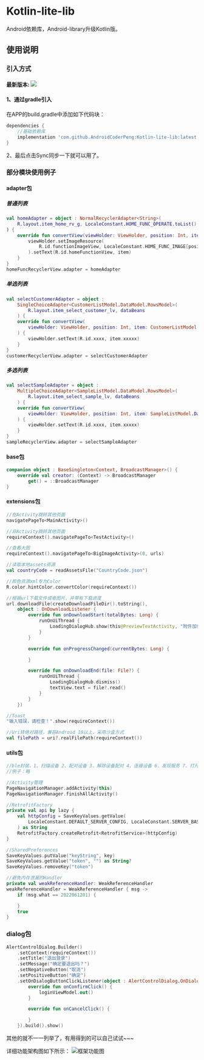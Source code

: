 # Kotlin-lite-lib

Android依赖库，Android-library升级Kotlin版。

## 使用说明

### 引入方式
#### 最新版本: [![](https://jitpack.io/v/AndroidCoderPeng/Kotlin-lite-lib.svg)](https://jitpack.io/#AndroidCoderPeng/Kotlin-lite-lib)

#### 1、通过gradle引入

在APP的build.gradle中添加如下代码块：

```gradle
dependencies {
    //基础依赖库
    implementation 'com.github.AndroidCoderPeng:Kotlin-lite-lib:latest.integration'
}
```

2、最后点击Sync同步一下就可以用了。

### 部分模块使用例子

#### adapter包

##### 普通列表

```kotlin
val homeAdapter = object : NormalRecyclerAdapter<String>(
    R.layout.item_home_rv_g, LocaleConstant.HOME_FUNC_OPERATE.toList()
) {
    override fun convertView(viewHolder: ViewHolder, position: Int, item: String) {
        viewHolder.setImageResource(
            R.id.functionImageView, LocaleConstant.HOME_FUNC_IMAGE[position]
        ).setText(R.id.homeFunctionView, item)
    }
}
homeFuncRecyclerView.adapter = homeAdapter
```

##### 单选列表

```kotlin
val selectCustomerAdapter = object :
    SingleChoiceAdapter<CustomerListModel.DataModel.RowsModel>(
        R.layout.item_select_customer_lv, dataBeans
    ) {
    override fun convertView(
        viewHolder: ViewHolder, position: Int, item: CustomerListModel.DataModel.RowsModel
    ) {
        viewHolder.setText(R.id.xxxx, item.xxxxx)
    }
}
customerRecyclerView.adapter = selectCustomerAdapter
```

##### 多选列表

```kotlin
val selectSampleAdapter = object :
    MultipleChoiceAdapter<SampleListModel.DataModel.RowsModel>(
        R.layout.item_select_sample_lv, dataBeans
    ) {
    override fun convertView(
        viewHolder: ViewHolder, position: Int, item: SampleListModel.DataModel.RowsModel
    ) {
        viewHolder.setText(R.id.xxxx, item.xxxxx)
    }
}
sampleRecyclerView.adapter = selectSampleAdapter
```

#### base包

```kotlin
companion object : BaseSingleton<Context, BroadcastManager>() {
    override val creator: (Context) -> BroadcastManager
        get() = ::BroadcastManager
}
```

#### extensions包

```kotlin
//在Activity跳转其他页面
navigatePageTo<MainActivity>()

//非Activity跳转其他页面
requireContext().navigatePageTo<TestActivity>()

//查看大图
requireContext().navigatePageTo<BigImageActivity>(0, urls)

//读取本地assets资源
val countryCode = readAssetsFile("CountryCode.json")

//颜色资源xml专为Color
R.color.hintColor.convertColor(requireContext())

//根据url下载文件或者图片，并带有下载进度
url.downloadFile(createDownloadFileDir().toString(),
    object : OnDownloadListener {
        override fun onDownloadStart(totalBytes: Long) {
            runOnUiThread {
                LoadingDialogHub.show(this@PreviewTextActivity, "附件加载中")
            }
        }

        override fun onProgressChanged(currentBytes: Long) {

        }

        override fun onDownloadEnd(file: File?) {
            runOnUiThread {
                LoadingDialogHub.dismiss()
                textView.text = file?.read()
            }
        }
    })

//Toast
"输入错误，请检查！".show(requireContext())

//Uri转绝对路径，兼容Android 10以上，采用沙盒方式
val filePath = uri?.realFilePath(requireContext())
```

#### utils包

```kotlin
//ble封装，1、扫描设备 2、配对设备 3、解除设备配对 4、连接设备 6、发现服务 7、打开读写功能 8、数据通讯（发送数据、接收数据） 9、断开连接
//例子：略

//Activity管理
PageNavigationManager.addActivity(this)
PageNavigationManager.finishAllActivity()

//RetrofitFactory
private val api by lazy {
    val httpConfig = SaveKeyValues.getValue(
        LocaleConstant.DEFAULT_SERVER_CONFIG, LocaleConstant.SERVER_BASE_URL
    ) as String
    RetrofitFactory.createRetrofit<RetrofitService>(httpConfig)
}

//SharedPreferences
SaveKeyValues.putValue("keyString", key)
SaveKeyValues.getValue("token", "") as String?
SaveKeyValues.removeKey("token")

//避免内存泄漏的Handler
private val weakReferenceHandler: WeakReferenceHandler
weakReferenceHandler = WeakReferenceHandler { msg ->
    if (msg.what == 2022061201) {

    }
    true
}
```

### dialog包
```kotlin
AlertControlDialog.Builder()
    .setContext(requireContext())
    .setTitle("退出登录")
    .setMessage("确定要退出吗？")
    .setNegativeButton("取消")
    .setPositiveButton("确定")
    .setOnDialogButtonClickListener(object : AlertControlDialog.OnDialogButtonClickListener {
        override fun onConfirmClick() {
            loginViewModel.out()
        }

        override fun onCancelClick() {

        }
    }).build().show()
```

其他的就不一一列举了，有用得到的可以自己试试~~~

详细功能架构图如下所示：
![框架功能图](https://github.com/AndroidCoderPeng/Kotlin-lite-lib/blob/main/app/src/main/assets/Android-library-Kotlin.png)

